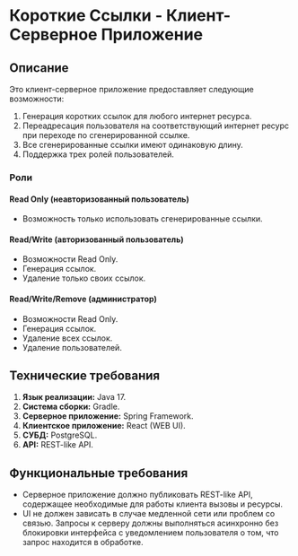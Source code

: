 # Короткие Ссылки - Клиент-Серверное Приложение

## Описание

Это клиент-серверное приложение предоставляет следующие возможности:

1. Генерация коротких ссылок для любого интернет ресурса.
2. Переадресация пользователя на соответствующий интернет ресурс при переходе по сгенерированной ссылке.
3. Все сгенерированные ссылки имеют одинаковую длину.
4. Поддержка трех ролей пользователей.

### Роли

#### Read Only (неавторизованный пользователь)
- Возможность только использовать сгенерированные ссылки.

#### Read/Write (авторизованный пользователь)
- Возможности Read Only.
- Генерация ссылок.
- Удаление только своих ссылок.

#### Read/Write/Remove (администратор)
- Возможности Read Only.
- Генерация ссылок.
- Удаление всех ссылок.
- Удаление пользователей.

## Технические требования

1. **Язык реализации:** Java 17.
2. **Система сборки:** Gradle.
3. **Серверное приложение:** Spring Framework.
4. **Клиентское приложение:** React (WEB UI).
5. **СУБД:** PostgreSQL.
6. **API:** REST-like API.

## Функциональные требования

- Серверное приложение должно публиковать REST-like API, содержащее необходимые для работы клиента вызовы и ресурсы.
- UI не должен зависать в случае медленной сети или проблем со связью. Запросы к серверу должны выполняться асинхронно без блокировки интерфейса с уведомлением пользователя о том, что запрос находится в обработке.
